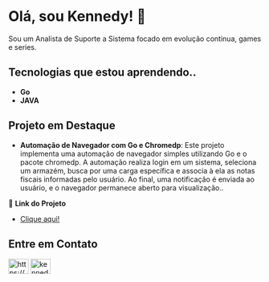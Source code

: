 # Olá, sou Kennedy! 👋

Sou um Analista de Suporte a Sistema focado em evolução continua, games e series.

## Tecnologias que estou aprendendo..
- **Go**
- **JAVA**

## Projeto em Destaque
- **Automação de Navegador com Go e Chromedp**: Este projeto implementa uma automação de navegador simples utilizando Go e o pacote chromedp. A automação realiza login em um sistema, seleciona um armazém, busca por uma carga específica e associa à ela as notas fiscais informadas pelo usuário. Ao final, uma notificação é enviada ao usuário, e o navegador permanece aberto para visualização..

🔗 **Link do Projeto**
- <a href="https://github.com/KennedyAFK/go-browser-automation" target="blank">Clique aqui!</a> 

## Entre em Contato
<p align="left">
<a href="https://linkedin.com/in/https://www.linkedin.com/in/kennedy-oliveira-3b3591254/" target="blank"><img align="center" src="https://raw.githubusercontent.com/rahuldkjain/github-profile-readme-generator/master/src/images/icons/Social/linked-in-alt.svg" alt="https://www.linkedin.com/in/kennedy-oliveira-3b3591254/" height="30" width="40" /></a>
<a href="https://instagram.com/kennedy_oliveira8" target="blank"><img align="center" src="https://raw.githubusercontent.com/rahuldkjain/github-profile-readme-generator/master/src/images/icons/Social/instagram.svg" alt="kennedy_oliveira8" height="30" width="40" /></a>
</p>
<!---
KennedyAFK/KennedyAFK is a ✨ special ✨ repository because its `README.md` (this file) appears on your GitHub profile.
You can click the Preview link to take a look at your changes.
--->
